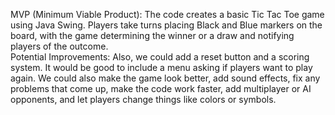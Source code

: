 MVP (Minimum Viable Product): The code creates a basic Tic Tac Toe game using Java Swing. Players take turns placing Black and Blue markers on the board, with the game determining the winner or a draw and notifying players of the outcome.	
		Potential Improvements: Also, we could add a reset button and a scoring system. It would be good to include a menu asking if players want to play again. We could also make the game look better, add sound effects, fix any problems that come up, make the code work faster, add multiplayer or AI opponents, and let players change things like colors or symbols.
